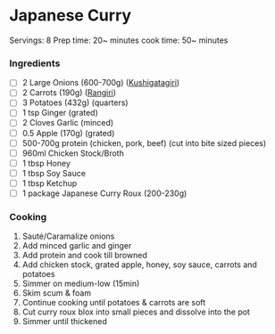 # Japanese Curry
Servings: 8
Prep time: 20~ minutes
cook time: 50~ minutes
### Ingredients
- [ ] 2 Large Onions (600-700g) ([Kushigatagiri](Techniques.md#kushigatagiri))
- [ ] 2 Carrots (190g) ([Rangiri](Techniques.md#rangiri))
- [ ] 3 Potatoes (432g) (quarters)
- [ ] 1 tsp Ginger (grated)
- [ ] 2 Cloves Garlic (minced)
- [ ] 0.5 Apple (170g) (grated)
- [ ] 500-700g protein (chicken, pork, beef) (cut into bite sized pieces)
- [ ] 960ml Chicken Stock/Broth
- [ ] 1 tbsp Honey
- [ ] 1 tbsp Soy Sauce
- [ ] 1 tbsp Ketchup
- [ ] 1 package Japanese Curry Roux (200-230g)
### Cooking
1. Sauté/Caramalize onions
2. Add minced garlic and ginger
3. Add protein and cook till browned
4. Add chicken stock, grated apple, honey, soy sauce, carrots and potatoes
5. Simmer on medium-low (15min)
6. Skim scum & foam
7. Continue cooking until potatoes & carrots are soft
8. Cut curry roux blox into small pieces and dissolve into the pot
9. Simmer until thickened